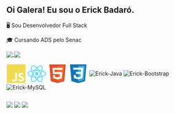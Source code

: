 ## Oi Galera! Eu sou o Erick Badaró.

🖥️ Sou Desenvolvedor Full Stack 

🎓 Cursando ADS pelo Senac

<a href="https://github.com/Erick-Badaro/github-readme-stats">
  <img height=200 align="center" src="https://github-readme-stats.vercel.app/api?username=Erick-Badaro&theme=radical" />
</a>

<a href="https://github.com/Erick-Badaro/convoychat">
  <img height=200 align="center" src="https://github-readme-stats.vercel.app/api/top-langs?username=Erick-Badaro&layout=compact&langs_count=8&card_width=320&theme=radical" />
</a>

<div style="display: inline_block"><br>
  <img align="center" alt="Erick-Js" height="50" width="50" src="https://raw.githubusercontent.com/devicons/devicon/master/icons/javascript/javascript-plain.svg">
  <img align="center" alt="Erick-React" height="50" width="50" src="https://raw.githubusercontent.com/devicons/devicon/master/icons/react/react-original.svg">
  <img align="center" alt="Erick-HTML" height="50" width="50" src="https://raw.githubusercontent.com/devicons/devicon/master/icons/html5/html5-original.svg">
  <img align="center" alt="Erick-CSS" height="50" width="50" src="https://raw.githubusercontent.com/devicons/devicon/master/icons/css3/css3-original.svg">
  <img align="center" alt="Erick-Java" height="50" width="50" src=https://cdn.jsdelivr.net/gh/devicons/devicon/icons/java/java-original.svg>
  <img align="center" alt="Erick-Bootstrap" height="50" width="50" src="https://cdn.jsdelivr.net/gh/devicons/devicon/icons/bootstrap/bootstrap-original.svg">
  <img align="center" alt="Erick-MySQL" height="50" width="50" src="https://cdn.jsdelivr.net/gh/devicons/devicon/icons/mysql/mysql-original-wordmark.svg">


</div>

##

<div> 
  <a href="https://www.instagram.com/badaro_erick/" target="_blank"><img src="https://img.shields.io/badge/-Instagram-%23E4405F?style=for-the-badge&logo=instagram&logoColor=white" target="_blank"></a>
  <a href = "mailto:zaterick10@gmail.com"><img src="https://img.shields.io/badge/-Gmail-%23333?style=for-the-badge&logo=gmail&logoColor=white" target="_blank"></a>
  <a href="https://www.linkedin.com/in/erick-badar%C3%B3-3849aa215/" target="_blank"><img src="https://img.shields.io/badge/-LinkedIn-%230077B5?style=for-the-badge&logo=linkedin&logoColor=white" target="_blank"></a> 
  
</div>
